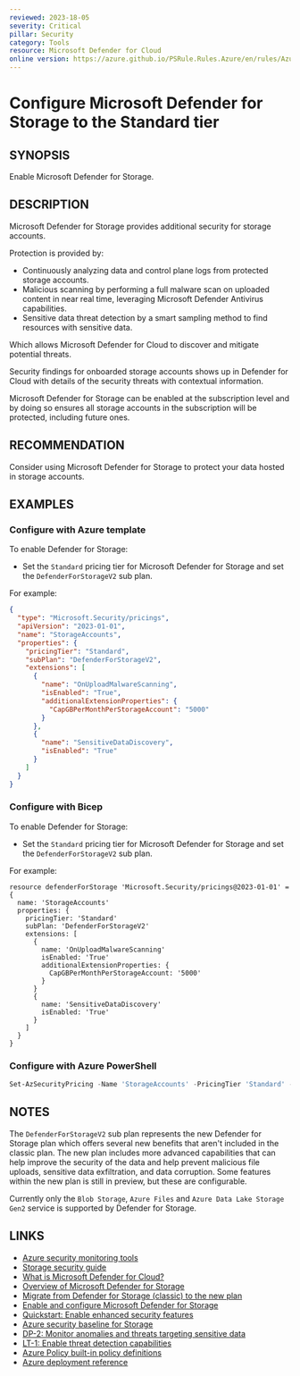 ```yaml
---
reviewed: 2023-18-05
severity: Critical
pillar: Security
category: Tools
resource: Microsoft Defender for Cloud
online version: https://azure.github.io/PSRule.Rules.Azure/en/rules/Azure.Defender.Storage/
---
```


# Configure Microsoft Defender for Storage to the Standard tier

## SYNOPSIS

Enable Microsoft Defender for Storage.

## DESCRIPTION

Microsoft Defender for Storage provides additional security for storage accounts.

Protection is provided by:

- Continuously analyzing data and control plane logs from protected storage accounts.
- Malicious scanning by performing a full malware scan on uploaded content in near real time, leveraging Microsoft Defender Antivirus capabilities.
- Sensitive data threat detection by a smart sampling method to find resources with sensitive data.

Which allows Microsoft Defender for Cloud to discover and mitigate potential threats.

Security findings for onboarded storage accounts shows up in Defender for Cloud with details of the security threats with contextual information.

Microsoft Defender for Storage can be enabled at the subscription level and by doing so ensures all storage accounts in the subscription will be protected, including future ones.

## RECOMMENDATION

Consider using Microsoft Defender for Storage to protect your data hosted in storage accounts.

## EXAMPLES

### Configure with Azure template

To enable Defender for Storage:

- Set the `Standard` pricing tier for Microsoft Defender for Storage and set the `DefenderForStorageV2` sub plan.

For example:

```json
{
  "type": "Microsoft.Security/pricings",
  "apiVersion": "2023-01-01",
  "name": "StorageAccounts",
  "properties": {
    "pricingTier": "Standard",
    "subPlan": "DefenderForStorageV2",
    "extensions": [
      {
        "name": "OnUploadMalwareScanning",
        "isEnabled": "True",
        "additionalExtensionProperties": {
          "CapGBPerMonthPerStorageAccount": "5000"
        }
      },
      {
        "name": "SensitiveDataDiscovery",
        "isEnabled": "True"
      }
    ]
  }
}
```

### Configure with Bicep

To enable Defender for Storage:

- Set the `Standard` pricing tier for Microsoft Defender for Storage and set the `DefenderForStorageV2` sub plan.

For example:

```bicep
resource defenderForStorage 'Microsoft.Security/pricings@2023-01-01' = {
  name: 'StorageAccounts'
  properties: {
    pricingTier: 'Standard'
    subPlan: 'DefenderForStorageV2'
    extensions: [
      {
        name: 'OnUploadMalwareScanning'
        isEnabled: 'True'
        additionalExtensionProperties: {
          CapGBPerMonthPerStorageAccount: '5000'
        }
      }
      {
        name: 'SensitiveDataDiscovery'
        isEnabled: 'True'
      }
    ]
  }
}
```

### Configure with Azure PowerShell

```powershell
Set-AzSecurityPricing -Name 'StorageAccounts' -PricingTier 'Standard' -SubPlan 'DefenderForStorageV2'
```

## NOTES

The `DefenderForStorageV2` sub plan represents the new Defender for Storage plan which offers several new benefits that aren't included in the classic plan.
The new plan includes more advanced capabilities that can help improve the security of the data and help prevent malicious file uploads, sensitive data exfiltration, and data corruption.
Some features within the new plan is still in preview, but these are configurable.

Currently only the `Blob Storage`, `Azure Files` and `Azure Data Lake Storage Gen2` service is supported by Defender for Storage.

## LINKS

- [Azure security monitoring tools](https://learn.microsoft.com/azure/well-architected/security/monitor-tools)
- [Storage security guide](https://learn.microsoft.com/azure/storage/blobs/security-recommendations)
- [What is Microsoft Defender for Cloud?](https://learn.microsoft.com/azure/defender-for-cloud/defender-for-cloud-introduction)
- [Overview of Microsoft Defender for Storage](https://learn.microsoft.com/azure/defender-for-cloud/defender-for-storage-introduction)
- [Migrate from Defender for Storage (classic) to the new plan](https://learn.microsoft.com/azure/defender-for-cloud/defender-for-storage-classic-migrate)
- [Enable and configure Microsoft Defender for Storage](https://learn.microsoft.com/azure/storage/common/azure-defender-storage-configure)
- [Quickstart: Enable enhanced security features](https://learn.microsoft.com/azure/defender-for-cloud/enable-enhanced-security)
- [Azure security baseline for Storage](https://learn.microsoft.com/security/benchmark/azure/baselines/storage-security-baseline)
- [DP-2: Monitor anomalies and threats targeting sensitive data](https://learn.microsoft.com/security/benchmark/azure/baselines/storage-security-baseline#dp-2-monitor-anomalies-and-threats-targeting-sensitive-data)
- [LT-1: Enable threat detection capabilities](https://learn.microsoft.com/security/benchmark/azure/baselines/storage-security-baseline#lt-1-enable-threat-detection-capabilities)
- [Azure Policy built-in policy definitions](https://learn.microsoft.com/azure/governance/policy/samples/built-in-policies#security-center)
- [Azure deployment reference](https://learn.microsoft.com/azure/templates/microsoft.security/pricings)
